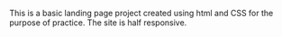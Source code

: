 This is a basic landing page project created using html and CSS for the purpose of practice. The site is half responsive.